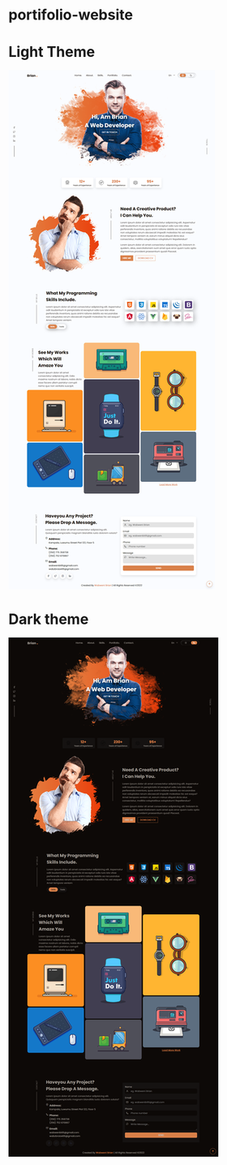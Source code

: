 # portifolio-website

# Light Theme
![ScreenShot](screencapture-brian-portifolio-website-netlify-app-2022-10-28-02_12_21.png?raw=true "ScreenShot")

# Dark theme
![ScreenShot](screencapture-brian-portifolio-website-netlify-app-2022-10-28-02_12_35.png?raw=true "ScreenShot")
